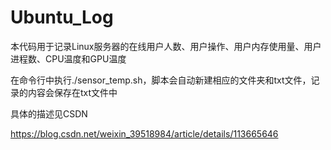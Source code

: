 # Ubuntu_Log

本代码用于记录Linux服务器的在线用户人数、用户操作、用户内存使用量、用户进程数、CPU温度和GPU温度

在命令行中执行./sensor_temp.sh，脚本会自动新建相应的文件夹和txt文件，记录的内容会保存在txt文件中

具体的描述见CSDN

https://blog.csdn.net/weixin_39518984/article/details/113665646
